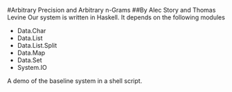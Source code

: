 #Arbitrary Precision and Arbitrary n-Grams
##By Alec Story and Thomas Levine
Our system is written in Haskell. It depends on the following modules
* Data.Char
* Data.List
* Data.List.Split
* Data.Map
* Data.Set
* System.IO


A demo of the baseline system in a shell script.
